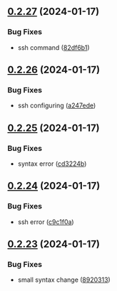 ## [0.2.27](https://github.com/Energy-Control-no/fleet-flows-autoinstaller/compare/v0.2.26...v0.2.27) (2024-01-17)


### Bug Fixes

* ssh command ([82df6b1](https://github.com/Energy-Control-no/fleet-flows-autoinstaller/commit/82df6b107c34b22f04e65a477439bcec7a9d6f5c))



## [0.2.26](https://github.com/Energy-Control-no/fleet-flows-autoinstaller/compare/v0.2.25...v0.2.26) (2024-01-17)


### Bug Fixes

* ssh configuring ([a247ede](https://github.com/Energy-Control-no/fleet-flows-autoinstaller/commit/a247ede3df39d051204542c9855edf92031f9476))



## [0.2.25](https://github.com/Energy-Control-no/fleet-flows-autoinstaller/compare/v0.2.24...v0.2.25) (2024-01-17)


### Bug Fixes

* syntax error ([cd3224b](https://github.com/Energy-Control-no/fleet-flows-autoinstaller/commit/cd3224bb7c7239719d85d86fcbf015c47de4b745))



## [0.2.24](https://github.com/Energy-Control-no/fleet-flows-autoinstaller/compare/v0.2.23...v0.2.24) (2024-01-17)


### Bug Fixes

* ssh error ([c9c1f0a](https://github.com/Energy-Control-no/fleet-flows-autoinstaller/commit/c9c1f0a144c4737c9e28a01b2f2608398d464de5))



## [0.2.23](https://github.com/Energy-Control-no/fleet-flows-autoinstaller/compare/v0.2.22...v0.2.23) (2024-01-17)


### Bug Fixes

* small syntax change ([8920313](https://github.com/Energy-Control-no/fleet-flows-autoinstaller/commit/8920313d065f27e50b77ae9649d6f1b356487657))



